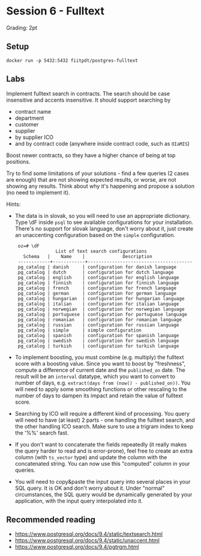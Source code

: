 # Session 6 - Fulltext

Grading: 2pt

## Setup

```
docker run -p 5432:5432 fiitpdt/postgres-fulltext
```

## Labs

Implement fulltext search in contracts. The search should be case insensitive and accents insensitive. It should support searching by
- contract name
- department
- customer
- supplier
- by supplier ICO
- and by contract code (anywhere inside contract code, such as `OIaMIS`)

Boost newer contracts, so they have a higher chance of being at top positions.

Try to find some limitations of your solutions - find a few queries (2 cases are enough) that are not showing expected results, or worse, are not showing any results. Think about why it's happening and propose a solution (no need to implement it).

Hints:

- The data is in slovak, so you will need to use an appropriate dictionary. Type \dF inside `psql` to see available configurations for your installation. There's no support for slovak language, don't worry about it, just create an unaccenting configuration based on the `simple` configuration.
   ```
    oz=# \dF
                  List of text search configurations
      Schema   |    Name    |              Description
    ------------+------------+---------------------------------------
    pg_catalog | danish     | configuration for danish language
    pg_catalog | dutch      | configuration for dutch language
    pg_catalog | english    | configuration for english language
    pg_catalog | finnish    | configuration for finnish language
    pg_catalog | french     | configuration for french language
    pg_catalog | german     | configuration for german language
    pg_catalog | hungarian  | configuration for hungarian language
    pg_catalog | italian    | configuration for italian language
    pg_catalog | norwegian  | configuration for norwegian language
    pg_catalog | portuguese | configuration for portuguese language
    pg_catalog | romanian   | configuration for romanian language
    pg_catalog | russian    | configuration for russian language
    pg_catalog | simple     | simple configuration
    pg_catalog | spanish    | configuration for spanish language
    pg_catalog | swedish    | configuration for swedish language
    pg_catalog | turkish    | configuration for turkish language
   ```
- To implement boosting, you must combine (e.g. multiply) the fulltext score with a boosting value. Since you want to boost by "freshness", compute a difference of current date and the `published_on` date. The result will be an `interval` datatype, which you want to convert to number of days, e.g. `extract(days from (now() - published_on))`. You will need to apply some smoothing functions or other rescaling to the number of days to dampen its impact and retain the value of fulltext score.

- Searching by ICO will require a different kind of processing. You query will need to have (at least) 2 parts - one handling the fulltext search, and the other handling ICO search. Make sure to use a trigram index to keep the '%%' search fast.

- If you don't want to concatenate the fields repeatedly (it really makes the query harder to read and is error-prone), feel free to create an extra column (with `ts_vector` type) and update the column with the concatenated string. You can now use this "computed" column in your queries.

- You will need to copy&paste the input query into several places in your SQL query. It is OK and don't worry about it. Under "normal" circumstances, the SQL query would be dynamically generated by your application, with the input query interpolated into it.

## Recommended reading
- https://www.postgresql.org/docs/9.4/static/textsearch.html
- https://www.postgresql.org/docs/9.4/static/unaccent.html
- https://www.postgresql.org/docs/9.4/pgtrgm.html


